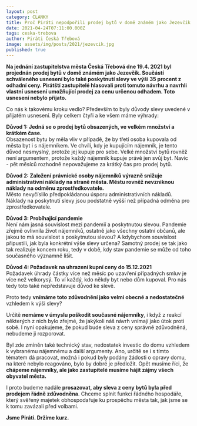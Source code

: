 ```yaml
---
layout: post
category: CLANKY
title: Proč Piráti nepodpořili prodej bytů v domě známém jako Jezevčík
date: 2021-04-24T07:11:00.000Z
tags: ceska-trebova
author: Piráti Česká Třebová
image: assets/img/posts/2021/jezevcik.jpg
published: true
---
```

**Na jednání zastupitelstva města Česká Třebová dne 19.4. 2021 byl projednán prodej bytů v domě známém jako Jezevčík. Součástí schváleného usnesení bylo také poskytnutí slevy ve výši 35 procent z odhadní ceny. Pirátští zastupitelé hlasovali proti tomuto návrhu a navrhli vlastní usnesení umožňující prodej za cenu určenou odhadem. Toto usnesení nebylo přijato.**  

Co nás k takovému kroku vedlo? Především to byly důvody slevy uvedené v přijatém usnesení. Byly celkem čtyři a ke všem máme výhrady:

**Důvod 1: Jedná se o prodej bytů obsazených, ve velkém množství a krátkém čase.**  
Obsazenost bytu by měla vliv v případě, že by třetí osoba kupovala od města byt i s nájemníkem. Ve chvíli, kdy je kupujícím nájemník, je tento důvod nesmyslný, protože jej kupuje pro sebe. Velké množství bytů rovněž není argumentem, protože každý nájemník kupuje právě jen svůj byt. Navíc - pět měsíců rozhodně nepovažujeme za krátký čas pro prodej bytů.

**Důvod 2: Založení právnické osoby nájemníků výrazně snižuje administrativní náklady na straně města. Městu rovněž nevzniknou náklady na odměnu zprostředkovatele.**  
Město nevyčíslilo předpokládanou úsporu administrativních nákladů. Náklady na poskytnutí slevy jsou podstatně vyšší než případná odměna pro zprostředkovatele.

**Důvod 3: Probíhající pandemie**  
Není nám jasná souvislost mezi pandemií a poskytnutou slevou. Pandemie zřejmě ovlivnila život nájemníků, ostatně jako všechny ostatní občanů, ale jakou to má souvislost s poskytnutou slevou?
A kdybychom souvislost připustili, jak byla konkrétní výše slevy určena? Samotný prodej se tak jako tak realizuje koncem roku, tedy v době, kdy stav pandemie se může od toho současného významně lišit.

**Důvod 4: Požadavek na uhrazení kupní ceny do 15.12.2021**  
Požadavek úhrady částky více než měsíc po uzavření případných smluv je více než velkorysý. To ví každý, kdo někdy byt nebo dům kupoval. Pro nás tedy toto také nepředstavuje důvod ke slevě.


Proto tedy **vnímáme toto zdůvodnění jako velmi obecné a nedostatečné** vzhledem k výši slevy?  

Určitě **nemáme v úmyslu poškodit současné nájemníky**, i když z reakcí některých z nich bylo zřejmé, že jakýkoli náš návrh vnímají jako útok proti sobě. I nyní opakujeme, že pokud bude sleva z ceny správně zdůvodněná, nebudeme ji rozporovat.  

Byl zde zmíněn také technický stav, nedostatek investic do domu vzhledem k vybranému nájemnému a další argumenty. Ano, určitě se i s tímto tématem dá pracovat, možná i pokud byly podány žádosti o opravy domu, na které nebylo reagováno, bylo by dobré je předložit. Opět musíme říci, že **chápeme nájemníky, ale jako zastupitelé musíme hájit zájmy všech obyvatel města.**

I proto budeme nadále **prosazovat, aby sleva z ceny bytů byla před prodejem řádně zdůvodněna**. Chceme splnit funkci řádného hospodáře, který svěřený majetek obhospodařuje ku prospěchu města tak, jak jsme se k tomu zavázali před volbami.

**Jsme Piráti. Držíme kurz.**
